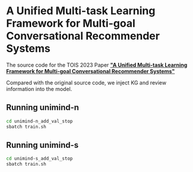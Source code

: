 # A Unified Multi-task Learning Framework for Multi-goal Conversational Recommender Systems
The source code for the TOIS 2023 Paper [**"A Unified Multi-task Learning Framework for Multi-goal Conversational Recommender Systems"**](https://dl.acm.org/doi/10.1145/3570640)

Compared with the original source code, we inject KG and review information into the model.


## Running unimind-n
```bash
cd unimind-n_add_val_stop
sbatch train.sh
```

## Running unimind-s
```bash
cd unimind-s_add_val_stop
sbatch train.sh
```
